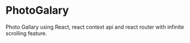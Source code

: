 # PhotoGalary
 Photo Gallary using React, react context api and react router with infinite scrolling feature.
